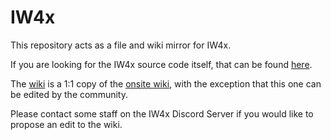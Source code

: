 # IW4x

This repository acts as a file and wiki mirror for IW4x. 

If you are looking for the IW4x source code itself, that can be found [here](https://github.com/IW4x/iw4x-client).

The [wiki](https://github.com/Jawesome99/IW4x/wiki) is a 1:1 copy of the [onsite wiki](https://iw4xcachep26muba.onion.rip/wiki), with the exception that this one can be edited by the community.  

Please contact some staff on the IW4x Discord Server if you would like to propose an edit to the wiki.